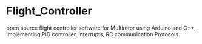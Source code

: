 # Flight_Controller
 open source flight controller software for Multirotor using Arduino and C++, Implementing PID controller, Interrupts, RC communication Protocols
